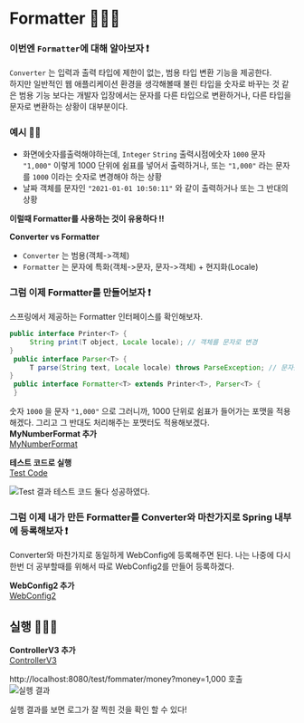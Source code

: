 # Formatter 👨🏻‍💻

### 이번엔 `Formatter`에 대해 알아보자 ❗️<br>
`Converter` 는 입력과 출력 타입에 제한이 없는, 범용 타입 변환 기능을 제공한다. <br>
하지만 일반적인 웹 애플리케이션 환경을 생각해볼때 불린 타입을 숫자로 바꾸는 것 같은 범용 기능 보다는 개발자 입장에서는
문자를 다른 타입으로 변환하거나, 다른 타입을 문자로 변환하는 상황이 대부분이다.<br>

### 예시 ✍🏻
- 화면에숫자를출력해야하는데, `Integer` `String` 출력시점에숫자 `1000` 문자 `"1,000"` 이렇게 1000 단위에 쉼표를 넣어서 출력하거나, 또는 `"1,000"` 라는 문자를 `1000` 이라는 숫자로 변경해야 하는 상황
- 날짜 객체를 문자인 `"2021-01-01 10:50:11"` 와 같이 출력하거나 또는 그 반대의 상황

**이럴때 Formatter를 사용하는 것이 유용하다 ‼️️<br>**

**Converter vs Formatter**
- `Converter` 는 범용(객체->객체)
- `Formatter` 는 문자에 특화(객체->문자, 문자->객체) + 현지화(Locale)

### 그럼 이제 Formatter를 만들어보자 ❗️<br>
스프링에서 제공하는 Formatter 인터페이스를 확인해보자.<br>
```java
public interface Printer<T> {
     String print(T object, Locale locale); // 객체를 문자로 변경
}
 public interface Parser<T> {
     T parse(String text, Locale locale) throws ParseException; // 문자를 객체로 변경
}
 public interface Formatter<T> extends Printer<T>, Parser<T> {
 }
```

숫자 `1000` 을 문자 `"1,000"` 으로 그러니까, 1000 단위로 쉼표가 들어가는 포맷을 적용해겠다. 그리고 그 반대도 처리해주는 포맷터도 적용해보겠다.<br>
**MyNumberFormat 추가**<br>
[MyNumberFormat](https://github.com/imkh817/converter-spring/blob/master/src/main/java/hello/typeconverter/formatter/MyNumberFormatter.java)

**테스트 코드로 실행**<br>
[Test Code](https://github.com/imkh817/converter-spring/blob/master/src/test/java/hello/typeconverter/formatter/MyNumberFormatterTest.java)<br>

![Test 결과](https://blog.kakaocdn.net/dn/baHxN1/btsExIlRYSB/azUZW1bteHnsJYwJK8nkh1/img.png)
테스트 코드 둘다 성공하였다.<br>

### 그럼 이제 내가 만든 Formatter를 Converter와 마찬가지로 Spring 내부에 등록해보자 ❗️

Converter와 마찬가지로 동일하게 WebConfig에 등록해주면 된다. 나는 나중에 다시 한번 더 공부할때를 위해서 따로 WebConfig2를 만들어 등록하겠다.<br>

**WebConfig2 추가**<br>
[WebConfig2](https://github.com/imkh817/converter-spring/blob/master/src/main/java/hello/typeconverter/WebConfig2.java)

## 실행 👨🏻‍💻

**ControllerV3 추가**<br>
[ControllerV3](https://github.com/imkh817/converter-spring/blob/master/src/main/java/hello/typeconverter/controller/ControllerV3.java) <br>

http://localhost:8080/test/fommater/money?money=1,000 호출 <br>
![실헹 결과](https://blog.kakaocdn.net/dn/YkCxD/btsEy1Syf9L/gNqJSzkgMrxZeLxFYEeQqk/img.png)

실행 결과를 보면 로그가 잘 찍힌 것을 확인 할 수 있다!

